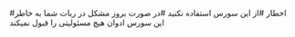 #اخطار
#از این سورس استفاده نکنید
#در صورت بروز مشکل در ربات شما به خاطر این سورس ادوان هیچ مسئولیتی را قبول نمیکند
